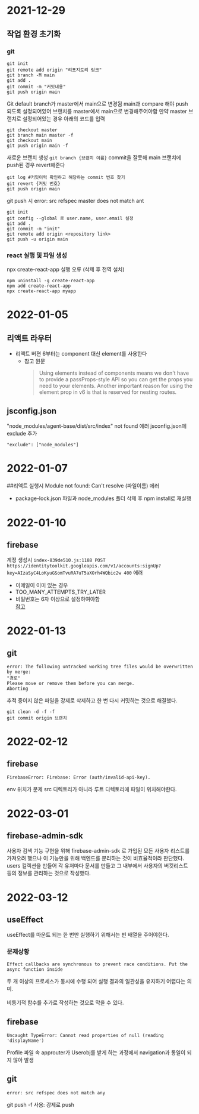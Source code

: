 # 2021-12-29
## 작업 환경 초기화
### git
```
git init
git remote add origin "리포지토리 링크"
git branch -M main
git add .
git commit -m "커밋내용"
git push origin main
```
Git default branch가 master에서 main으로 변경됨 main과 compare 해야 push 되도록 설정되어있어 브랜치를 master에서 main으로 변경해주어야함
만약 master 브랜치로 설정되어있는 경우 아래의 코드를 입력

```
git checkout master
git branch main master -f
git checkout main
git push origin main -f
```

새로운 브랜치 생성 `git branch {브랜치 이름}`
commit을 잘못해 main 브랜치에 push된 경우 revert해준다

```
git log #커밋이력 확인하고 해당하는 commit 번호 찾기
git revert {커밋 번호}
git push origin main
```

git push 시 error: src refspec master does not match ant
```
git init
git config --global 로 user.name, user.email 설정
git add .
git commit -m "init"
git remote add origin <repository link>
git push -u origin main
```

### react 실행 및 파일 생성
npx create-react-app 실행 오류 (삭제 후 전역 설치)
```
npm uninstall -g create-react-app
npm add create-react-app
npx create-react-app myapp
```

# 2022-01-05
## 리액트 라우터
* 리액트 버젼 6부터는 component 대신 element를 사용한다
	* 참고 원문
		> Using elements instead of components means we don't have to provide a passProps-style API so you can get the props you need to your elements.
		> Another important reason for using the element prop in v6 is that <Route children> is reserved for nesting routes. 

## jsconfig.json
"node_modules/agent-base/dist/src/index" not found 에러
jsconfig.json에 exclude 추가

```
"exclude": ["node_modules"] 

```

# 2022-01-07
##리액트 실행시 Module not found: Can't resolve (파일이름) 에러 
* package-lock.json 파일과 node_modules 폴더 삭제 후 npm install로 재실행
	
# 2022-01-10
## firebase 
계정 생성시 `index-839de510.js:1188 POST https://identitytoolkit.googleapis.com/v1/accounts:signUp?key=AIzaSyC4LoKyuGSomTvuRA7uT5aXOrh4WQbic2w 400` 에러
* 이메일이 이미 있는 경우
* TOO_MANY_ATTEMPTS_TRY_LATER
* 비밀번호는 6자 이상으로 설정하여야함 <br>
<a href="https://stackoverflow.com/questions/69654703/getting-400-response-from-firebase-auth-rest-api">참고</a>

# 2022-01-13
## git
```
error: The following untracked working tree files would be overwritten by merge:
"경로"
Please move or remove them before you can merge.
Aborting
```
추적 중이지 않은 파일을 강제로 삭제하고 한 번 다시 커밋하는 것으로 해결했다.
```
git clean -d -f -f
git commit origin 브랜치
```

# 2022-02-12
## firebase
```
FirebaseError: Firebase: Error (auth/invalid-api-key).
```
env 위치가 문제 src 디렉토리가 아니라 루트 디렉토리에 파일이 위치해야한다.

# 2022-03-01
## firebase-admin-sdk
사용자 검색 기능 구현을 위해 firebase-admin-sdk 로 가입된 모든 사용자 리스트를 가져오려 했으나 이 기능만을 위해 백엔드를 분리하는 것이 비효율적이라 판단했다.
users 컬렉션을 만들어 각 유저마다 문서를 만들고 그 내부에서 사용자의 버킷리스트 등의 정보를 관리하는 것으로 작성했다.

# 2022-03-12
## useEffect
useEffect를 마운트 되는 한 번만 실행하기 위해서는 빈 배열을 주어야한다. 
### 문제상황
`Effect callbacks are synchronous to prevent race conditions. Put the async function inside`

두 개 이상의 프로세스가 동시에 수행 되어 실행 결과의 일관성을 유지하기 어렵다는 의미.
<br><br>
비동기적 함수를 추가로 작성하는 것으로 막을 수 있다.
  
## firebase 
```	
Uncaught TypeError: Cannot read properties of null (reading 'displayName')
```
Profile 파일 속 approuter가 Userobj를 받게 하는 과정에서 navigation과 통일이 되지 않아 발생

## git
```	
error: src refspec does not match any
```
git push -f 사용: 강제로 push

